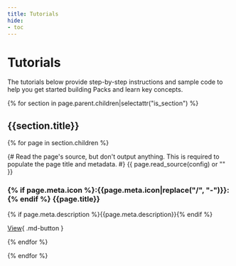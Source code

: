 ```yaml
---
title: Tutorials
hide:
- toc
---
```


# Tutorials

The tutorials below provide step-by-step instructions and sample code to help you get started building Packs and learn key concepts.

{% for section in page.parent.children|selectattr("is_section") %}

## {{section.title}}

<section class="box-row" markdown>

{% for page in section.children %}

<div class="box-item" markdown>
{# Read the page's source, but don't output anything. This is required to populate the page title and metadata. #}
{{ page.read_source(config) or "" }}

### {% if page.meta.icon %}:{{page.meta.icon|replace("/", "-")}}:{% endif %} {{page.title}}

{% if page.meta.description %}{{page.meta.description}}{% endif %}

[View]({{fix_url(page.url)}}){ .md-button }
</div>

{% endfor %}

</section>

{% endfor %}

